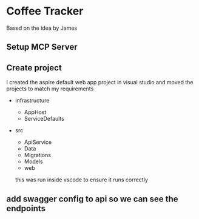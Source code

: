 # Coffee Tracker

Based on the idea by James 
## Setup MCP Server

## Create project 

I created the aspire default web app project in visual studio and moved the projects to match my requirements

- infrastructure
  - AppHost
  - ServiceDefaults
- src
  - ApiService
  - Data
  - Migrations
  - Models
  - web

  this was run inside vscode to ensure it runs correctly

## add swagger config to api so we can see the endpoints


